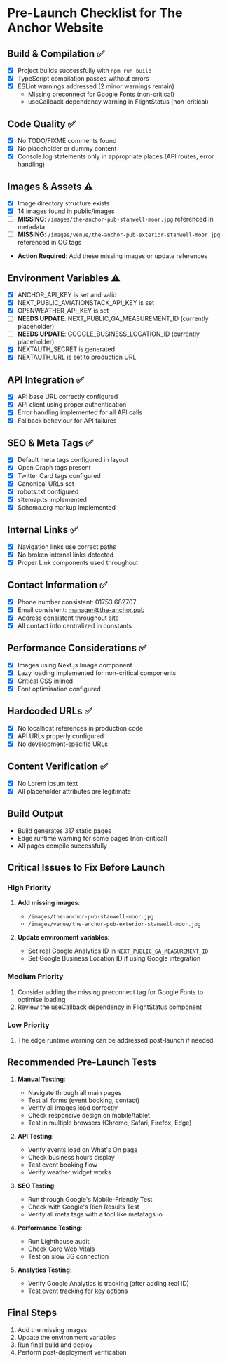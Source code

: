 # Pre-Launch Checklist for The Anchor Website

## Build & Compilation ✅
- [x] Project builds successfully with `npm run build`
- [x] TypeScript compilation passes without errors
- [x] ESLint warnings addressed (2 minor warnings remain)
  - Missing preconnect for Google Fonts (non-critical)
  - useCallback dependency warning in FlightStatus (non-critical)

## Code Quality ✅
- [x] No TODO/FIXME comments found
- [x] No placeholder or dummy content
- [x] Console.log statements only in appropriate places (API routes, error handling)

## Images & Assets ⚠️
- [x] Image directory structure exists
- [x] 14 images found in public/images
- [ ] **MISSING**: `/images/the-anchor-pub-stanwell-moor.jpg` referenced in metadata
- [ ] **MISSING**: `/images/venue/the-anchor-pub-exterior-stanwell-moor.jpg` referenced in OG tags
- **Action Required**: Add these missing images or update references

## Environment Variables ⚠️
- [x] ANCHOR_API_KEY is set and valid
- [x] NEXT_PUBLIC_AVIATIONSTACK_API_KEY is set
- [x] OPENWEATHER_API_KEY is set
- [ ] **NEEDS UPDATE**: NEXT_PUBLIC_GA_MEASUREMENT_ID (currently placeholder)
- [ ] **NEEDS UPDATE**: GOOGLE_BUSINESS_LOCATION_ID (currently placeholder)
- [x] NEXTAUTH_SECRET is generated
- [x] NEXTAUTH_URL is set to production URL

## API Integration ✅
- [x] API base URL correctly configured
- [x] API client using proper authentication
- [x] Error handling implemented for all API calls
- [x] Fallback behaviour for API failures

## SEO & Meta Tags ✅
- [x] Default meta tags configured in layout
- [x] Open Graph tags present
- [x] Twitter Card tags configured
- [x] Canonical URLs set
- [x] robots.txt configured
- [x] sitemap.ts implemented
- [x] Schema.org markup implemented

## Internal Links ✅
- [x] Navigation links use correct paths
- [x] No broken internal links detected
- [x] Proper Link components used throughout

## Contact Information ✅
- [x] Phone number consistent: 01753 682707
- [x] Email consistent: manager@the-anchor.pub
- [x] Address consistent throughout site
- [x] All contact info centralized in constants

## Performance Considerations ✅
- [x] Images using Next.js Image component
- [x] Lazy loading implemented for non-critical components
- [x] Critical CSS inlined
- [x] Font optimisation configured

## Hardcoded URLs ✅
- [x] No localhost references in production code
- [x] API URLs properly configured
- [x] No development-specific URLs

## Content Verification ✅
- [x] No Lorem ipsum text
- [x] All placeholder attributes are legitimate

## Build Output
- Build generates 317 static pages
- Edge runtime warning for some pages (non-critical)
- All pages compile successfully

## Critical Issues to Fix Before Launch

### High Priority
1. **Add missing images**:
   - `/images/the-anchor-pub-stanwell-moor.jpg`
   - `/images/venue/the-anchor-pub-exterior-stanwell-moor.jpg`

2. **Update environment variables**:
   - Set real Google Analytics ID in `NEXT_PUBLIC_GA_MEASUREMENT_ID`
   - Set Google Business Location ID if using Google integration

### Medium Priority
1. Consider adding the missing preconnect tag for Google Fonts to optimise loading
2. Review the useCallback dependency in FlightStatus component

### Low Priority
1. The edge runtime warning can be addressed post-launch if needed

## Recommended Pre-Launch Tests

1. **Manual Testing**:
   - Navigate through all main pages
   - Test all forms (event booking, contact)
   - Verify all images load correctly
   - Check responsive design on mobile/tablet
   - Test in multiple browsers (Chrome, Safari, Firefox, Edge)

2. **API Testing**:
   - Verify events load on What's On page
   - Check business hours display
   - Test event booking flow
   - Verify weather widget works

3. **SEO Testing**:
   - Run through Google's Mobile-Friendly Test
   - Check with Google's Rich Results Test
   - Verify all meta tags with a tool like metatags.io

4. **Performance Testing**:
   - Run Lighthouse audit
   - Check Core Web Vitals
   - Test on slow 3G connection

5. **Analytics Testing**:
   - Verify Google Analytics is tracking (after adding real ID)
   - Test event tracking for key actions

## Final Steps
1. Add the missing images
2. Update the environment variables
3. Run final build and deploy
4. Perform post-deployment verification